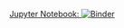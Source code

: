 [Jupyter Notebook: ![Binder](https://mybinder.org/badge.svg)](https://hub.mybinder.org/user/jtsw1990--100daysofmlcode-6qt47m4q/notebooks/articles/actuariesInstituteEntry.ipynb)
